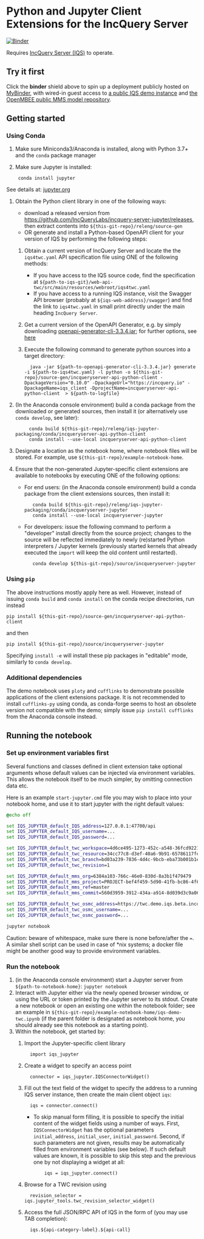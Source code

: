 # Python and Jupyter Client Extensions for the IncQuery Server
[![Binder](https://mybinder.org/badge_logo.svg)](https://mybinder.org/v2/gh/IncQueryLabs/incquery-server-jupyter/master?filepath=example-notebook-home%2Fiqs-demo-mms.ipynb)

Requires [IncQuery Server (IQS)](https://incquery.io) to operate.


## Try it first

Click the __binder__ shield above to spin up a deployment publicly hosted on [MyBinder](https://mybinder.org/), with wired-in guest access to [a public IQS demo instance](https://openmbee.incquery.io) and [the OpenMBEE public MMS model repository](https://mms.openmbee.org/).


## Getting started 

### Using Conda

1. Make sure Miniconda3/Anaconda is installed, along with Python 3.7+ and the `conda` package manager 
1. Make sure Jupyter is installed: 

        conda install jupyter
See details at: [jupyter.org](https://jupyter.org/install)
1. Obtain the Python client library in one of the following ways:
   * download a released version from https://github.com/IncQueryLabs/incquery-server-jupyter/releases, then extract contents into `${this-git-repo}/releng/source-gen`
   * OR generate and install a Python-based OpenAPI client for your version of IQS by performing the following steps:
   1. Obtain a current version of IncQuery Server and locate the the `iqs4twc.yaml` API specification file using ONE of the following methods:
      * If you have access to the IQS source code, find the specification at `${path-to-iqs-git}/web-api-twc/src/main/resources/webroot/iqs4twc.yaml`
      * If you have access to a running IQS instance, visit the Swagger API browser (probably at `${iqs-web-address}/swagger`) and find the link to `iqs4twc.yaml` in small print directly under the main heading `IncQuery Server`.
   1. Get a current version of the OpenAPI Generator, e.g. by simply downloading [openapi-generator-cli-3.3.4.jar](http://central.maven.org/maven2/org/openapitools/openapi-generator-cli/3.3.4/openapi-generator-cli-3.3.4.jar); for further options, see [here](https://openapi-generator.tech/docs/installation)
   1. Execute the following command to generate python sources into a target directory:

            java -jar ${path-to-openapi-generator-cli-3.3.4.jar} generate -i ${path-to-iqs4twc.yaml} -l python -o ${this-git-repo}/source-gen/incqueryserver-api-python-client -DpackageVersion="0.10.0" -DpackageUrl="https://incquery.io" -DpackageName=iqs_client -DprojectName=incqueryserver-api-python-client  > ${path-to-logfile}

1. (In the Anaconda console environment) build a conda package from the downloaded or generated sources, then install it (or alternatively use `conda develop`, see later):

            conda build ${this-git-repo}/releng/iqs-jupyter-packaging/conda/incqueryserver-api-python-client
            conda install --use-local incqueryserver-api-python-client

1. Designate a location as the notebook home, where notebook files will be stored. For example, use `${this-git-repo}/example-notebook-home`.
1. Ensure that the non-generated Jupyter-specific client extensions are available to notebooks by executing ONE of the following options: 
   * For end users: (in the Anaconda console environment) build a conda package from the client extensions sources, then install it:

            conda build ${this-git-repo}/releng/iqs-jupyter-packaging/conda/incqueryserver-jupyter
            conda install --use-local incqueryserver-jupyter

   * For developers: issue the following command to perform a "developer" install directly from the source project; changes to the source will be reflected immediately to newly (re)started Python interpreters / Jupyter kernels (previously started kernels that already executed the `import` will keep the old content until restarted).

            conda develop ${this-git-repo}/source/incqueryserver-jupyter

### Using `pip`

The above instructions mostly apply here as well. However, instead of issuing `conda build` and `conda install` on the conda recipe directories, run instead 

    pip install ${this-git-repo}/source-gen/incqueryserver-api-python-client

and then 

    pip install ${this-git-repo}/source/incqueryserver-jupyter

Specifying `install -e` will install these pip packages in "editable" mode, similarly to `conda develop`.

### Additional dependencies

The demo notebook uses `ploty` and `cufflinks` to demonstrate possible applications of the client extensions package. It is not recommended to install `cufflinks-py` using conda, as conda-forge seems to host an obsolete version not compatible with the demo; simply issue `pip install cufflinks` from the Anaconda console instead. 

## Running the notebook

### Set up environment variables first
  
Several functions and classes defined in client extension take optional arguments whose default values can be injected via environment variables. This allows the notebook itself to be much simpler, by omitting connection data etc. 

Here is an example `start-jupyter.cmd` file you may wish to place into your notebook home, and use it to start jupyter with the right default values: 

```cmd
@echo off

set IQS_JUPYTER_default_IQS_address=127.0.0.1:47700/api
set IQS_JUPYTER_default_IQS_username=...
set IQS_JUPYTER_default_IQS_password=...

set IQS_JUPYTER_default_twc_workspace=4d6ce495-1273-452c-a548-36fcd922184e
set IQS_JUPYTER_default_twc_resource=34cc77c8-d3ef-40a6-9b91-65786117fe67
set IQS_JUPYTER_default_twc_branch=bd03a239-7836-4d4c-9bcb-eba73b001b1e
set IQS_JUPYTER_default_twc_revision=1

set IQS_JUPYTER_default_mms_org=6384a103-766c-46e0-830d-8a3b1f479479
set IQS_JUPYTER_default_mms_project=PROJECT-bef4f459-5d90-41fb-bc86-4f6d4ebd2dfd
set IQS_JUPYTER_default_mms_ref=master
set IQS_JUPYTER_default_mms_commit=560d3959-3912-434a-a914-8d039d3c9a06

set IQS_JUPYTER_default_twc_osmc_address=https://twc.demo.iqs.beta.incquerylabs.com:8111/osmc
set IQS_JUPYTER_default_twc_osmc_username=...
set IQS_JUPYTER_default_twc_osmc_password=...

jupyter notebook
```
  
Caution: beware of whitespace, make sure there is none before/after the `=`.
A similar shell script can be used in case of *nix systems; a docker file might be another good way to provide environment variables. 

### Run the notebook

1. (in the Anaconda console environment) start a Jupyter server from `${path-to-notebook-home}`: 
```jupyter notebook```
1. Interact with Jupyter either via the newly opened browser window, or using the URL or token printed by the Jupyter server to its stdout. Create a new notebook or open an existing one within the notebook folder; see an example in `${this-git-repo}/example-notebook-home/iqs-demo-twc.ipynb` (if the parent folder is designated as notebook home, you should already see this notebook as a starting point).
1. Within the notebook, get started by:
   1. Import the Jupyter-specific client library

            import iqs_jupyter

   1. Create a widget to specify an access point

            connector = iqs_jupyter.IQSConnectorWidget()

   1. Fill out the text field of the widget to specify the address to a running IQS server instance, then create the main client object `iqs`:

            iqs = connector.connect()
   
      * To skip manual form filling, it is possible to specify the initial content of the widget fields using a number of ways. First, `IQSConnectorWidget` has the optional parameters `initial_address`, `initial_user`, `initial_password`. Second, if such parameters are not given, results may be automatically filled from environment variables (see below). If such default values are known, it is possible to skip this step and the previous one by not displaying a widget at all:
      
                iqs = iqs_jupyter.connect()
       
   1. Browse for a TWC revision using 
   
            revision_selector = iqs.jupyter_tools.twc_revision_selector_widget()
   
   1. Access the full JSON/RPC API of IQS in the form of (you may use TAB completion):
   
            iqs.${api-category-label}.${api-call}
